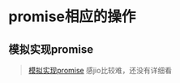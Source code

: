 # promise相应的操作

## 模拟实现promise

> [模拟实现promise](http://caibaojian.com/interview-map/frontend/#promise-%E5%AE%9E%E7%8E%B0)
> 感jio比较难，还没有详细看
